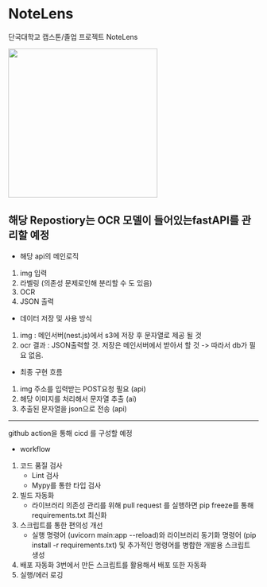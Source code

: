 # NoteLens
단국대학교 캡스톤/졸업 프로젝트 NoteLens

<img src="https://github.com/lms990108/NoteLens/assets/103021300/5a6bc04c-1e1d-4504-aa8e-9644f20e7f0b" height="300"/>


## 해당 Repostiory는 OCR 모델이 들어있는fastAPI를 관리할 예정

- 해당 api의 메인로직 
1. img 입력
2. 라벨링 (의존성 문제로인해 분리할 수 도 있음)
3. OCR
4. JSON 출력

- 데이터 저장 및 사용 방식
1. img : 메인서버(nest.js)에서 s3에 저장 후 문자열로 제공 될 것
2. ocr 결과 : JSON출력할 것. 저장은 메인서버에서 받아서 할 것
-> 따라서 db가 필요 없음. 

- 최종 구현 흐름
1. img 주소를 입력받는 POST요청 필요 (api)
2. 해당 이미지를 처리해서 문자열 추출 (ai)
3. 추출된 문자열을 json으로 전송 (api)

---

github action을 통해 cicd 를 구성할 예정

- workflow

1. 코드 품질 검사
    - Lint 검사
    - Mypy를 통한 타입 검사
2. 빌드 자동화
    - 라이브러리 의존성 관리를 위해 pull request 를 실행하면 pip freeze를 통해 requirements.txt 최신화
3. 스크립트를 통한 편의성 개선
    - 실행 명령어 (uvicorn main:app --reload)와 
    라이브러리 동기화 명령어 (pip install -r requirements.txt) 
    및 추가적인 명령어를 병합한 개발용 스크립트 생성
4. 배포 자동화
    3번에서 만든 스크립트를 활용해서 배포 또한 자동화
5. 실행/에러 로깅